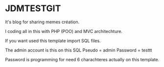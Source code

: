 # JDMTESTGIT
It's blog for sharing memes création.

I coding all in this with PHP  (POO) and MVC architechture.

If you want used this template import SQL files.

The admin account is this on this SQL
Pseudo = admin
Password = testtt 

Password is programming for need 6 charachteres actually on this template.
